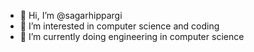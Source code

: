 - 👋 Hi, I’m @sagarhippargi
- 👀 I’m interested in computer science and coding
- 🌱 I’m currently doing engineering in computer science 
<!---
sagarhippargi/sagarhippargi is a ✨ special ✨ repository because its `README.md` (this file) appears on your GitHub profile.
You can click the Preview link to take a look at your changes.
--->
